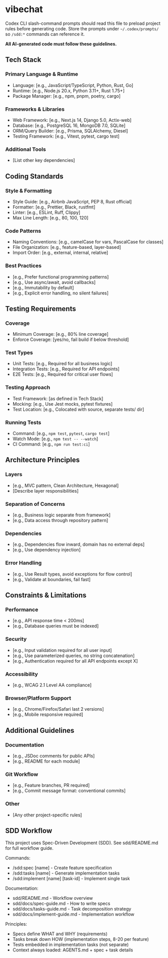 # vibechat

Codex CLI slash-command prompts should read this file to preload project rules before generating code.
Store the prompts under `~/.codex/prompts/` so `/sdd:*` commands can reference it.

**All AI-generated code must follow these guidelines.**

## Tech Stack

### Primary Language & Runtime
- Language: [e.g., JavaScript/TypeScript, Python, Rust, Go]
- Runtime: [e.g., Node.js 20.x, Python 3.11+, Rust 1.75+]
- Package Manager: [e.g., npm, pnpm, poetry, cargo]

### Frameworks & Libraries
- Web Framework: [e.g., Next.js 14, Django 5.0, Actix-web]
- Database: [e.g., PostgreSQL 16, MongoDB 7.0, SQLite]
- ORM/Query Builder: [e.g., Prisma, SQLAlchemy, Diesel]
- Testing Framework: [e.g., Vitest, pytest, cargo test]

### Additional Tools
- [List other key dependencies]

## Coding Standards

### Style & Formatting
- Style Guide: [e.g., Airbnb JavaScript, PEP 8, Rust official]
- Formatter: [e.g., Prettier, Black, rustfmt]
- Linter: [e.g., ESLint, Ruff, Clippy]
- Max Line Length: [e.g., 80, 100, 120]

### Code Patterns
- Naming Conventions: [e.g., camelCase for vars, PascalCase for classes]
- File Organization: [e.g., feature-based, layer-based]
- Import Order: [e.g., external, internal, relative]

### Best Practices
- [e.g., Prefer functional programming patterns]
- [e.g., Use async/await, avoid callbacks]
- [e.g., Immutability by default]
- [e.g., Explicit error handling, no silent failures]

## Testing Requirements

### Coverage
- Minimum Coverage: [e.g., 80% line coverage]
- Enforce Coverage: [yes/no, fail build if below threshold]

### Test Types
- Unit Tests: [e.g., Required for all business logic]
- Integration Tests: [e.g., Required for API endpoints]
- E2E Tests: [e.g., Required for critical user flows]

### Testing Approach
- Test Framework: [as defined in Tech Stack]
- Mocking: [e.g., Use Jest mocks, pytest fixtures]
- Test Location: [e.g., Colocated with source, separate tests/ dir]

### Running Tests
- Command: [e.g., `npm test`, `pytest`, `cargo test`]
- Watch Mode: [e.g., `npm test -- --watch`]
- CI Command: [e.g., `npm run test:ci`]

## Architecture Principles

### Layers
- [e.g., MVC pattern, Clean Architecture, Hexagonal]
- [Describe layer responsibilities]

### Separation of Concerns
- [e.g., Business logic separate from framework]
- [e.g., Data access through repository pattern]

### Dependencies
- [e.g., Dependencies flow inward, domain has no external deps]
- [e.g., Use dependency injection]

### Error Handling
- [e.g., Use Result types, avoid exceptions for flow control]
- [e.g., Validate at boundaries, fail fast]

## Constraints & Limitations

### Performance
- [e.g., API response time < 200ms]
- [e.g., Database queries must be indexed]

### Security
- [e.g., Input validation required for all user input]
- [e.g., Use parameterized queries, no string concatenation]
- [e.g., Authentication required for all API endpoints except X]

### Accessibility
- [e.g., WCAG 2.1 Level AA compliance]

### Browser/Platform Support
- [e.g., Chrome/Firefox/Safari last 2 versions]
- [e.g., Mobile responsive required]

## Additional Guidelines

### Documentation
- [e.g., JSDoc comments for public APIs]
- [e.g., README for each module]

### Git Workflow
- [e.g., Feature branches, PR required]
- [e.g., Commit message format: conventional commits]

### Other
- [Any other project-specific rules]

## SDD Workflow

This project uses Spec-Driven Development (SDD). See sdd/README.md for full workflow guide.

Commands:
- /sdd:spec [name] - Create feature specification
- /sdd:tasks [name] - Generate implementation tasks
- /sdd:implement [name] [task-id] - Implement single task

Documentation:
- sdd/README.md - Workflow overview
- sdd/docs/spec-guide.md - How to write specs
- sdd/docs/tasks-guide.md - Task decomposition strategy
- sdd/docs/implement-guide.md - Implementation workflow

Principles:
- Specs define WHAT and WHY (requirements)
- Tasks break down HOW (implementation steps, 8-20 per feature)
- Tests embedded in implementation tasks (not separate)
- Context always loaded: AGENTS.md + spec + task details
